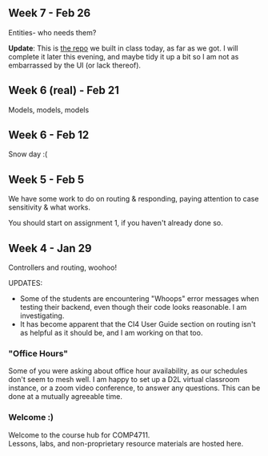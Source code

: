 ## Week 7 - Feb 26

Entities- who needs them?

**Update**: This is [the repo](/download/playful.zip) we built in class today, as far as we got.
I will complete it later this evening, and maybe tidy it up a bit  so I am
not as embarrassed by the UI (or lack thereof).

## Week 6 (real) - Feb 21

Models, models, models

## Week 6 - Feb 12

Snow day :(

## Week 5 - Feb 5

We have some work to do on routing & responding,
paying attention to case sensitivity & what works.

You should start on assignment 1, if you haven't already done so.

## Week 4 - Jan 29

Controllers and routing, woohoo!

UPDATES:

- Some of the students are encountering "Whoops" error messages when testing
their backend, even though their code looks reasonable. I am investigating.
- It has become apparent that the CI4 User Guide section on routing isn't
as helpful as it should be, and I am working on that too.

### "Office Hours"

Some of you were asking about office hour availability, as our schedules don't seem to mesh well.
I am happy to set up a D2L virtual classroom instance, or a zoom video conference,
to answer any questions. This can be done at a mutually agreeable time.

### Welcome :) 

Welcome to the course hub for COMP4711.  
Lessons, labs, and non-proprietary resource materials are hosted here.